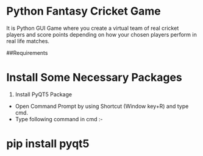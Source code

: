 # Python Fantasy Cricket Game
It  is Python GUI Game where you create a virtual team of real cricket players and score points depending  on how your chosen players perform in real life matches.

##Requirements
# Install Some Necessary Packages

 1) Install PyQT5 Package
 * Open Command Prompt by using Shortcut (Window key+R) and type cmd.
 * Type following command in cmd :-
# pip install pyqt5
